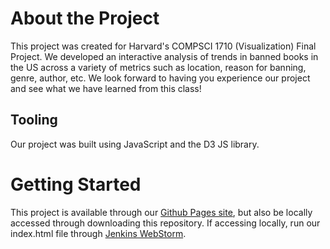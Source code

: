 # About the Project
This project was created for Harvard's COMPSCI 1710 (Visualization) Final Project. We developed an interactive analysis of trends in banned books in the US across a variety of metrics such as location, reason for banning, genre, author, etc. We look forward to having you experience our project and see what we have learned from this class!

## Tooling
Our project was built using JavaScript and the D3 JS library. 

# Getting Started
This project is available through our [Github Pages site](https://eckay.github.io/cs171-project/), but also be locally accessed through downloading this repository. If accessing locally, run our index.html file through [Jenkins WebStorm](https://www.jetbrains.com/webstorm/promo/?source=google&medium=cpc&campaign=AMER_en_US-EST_WebStorm_Branded&term=webstorm&content=717267885246&gad_source=1&gclid=CjwKCAiAjeW6BhBAEiwAdKltMkySNLTZO67DPfdcwTpNKQBbubCF-cteWf50TGxTubkkkBTYeovdiRoCK7kQAvD_BwE).




